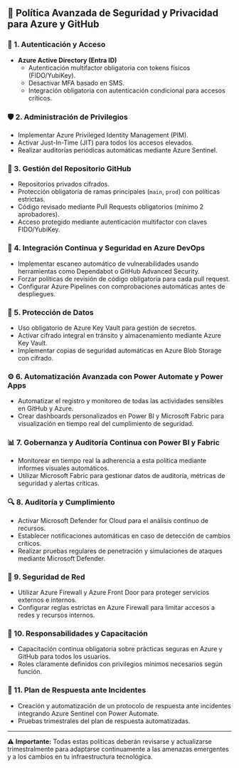 ## 📌 Política Avanzada de Seguridad y Privacidad para Azure y GitHub

### 🔐 1. Autenticación y Acceso
- **Azure Active Directory (Entra ID)**
  - Autenticación multifactor obligatoria con tokens físicos (FIDO/YubiKey).
  - Desactivar MFA basado en SMS.
  - Integración obligatoria con autenticación condicional para accesos críticos.

### 🛡️ 2. Administración de Privilegios
- Implementar Azure Privileged Identity Management (PIM).
- Activar Just-In-Time (JIT) para todos los accesos elevados.
- Realizar auditorías periódicas automáticas mediante Azure Sentinel.

### 📁 3. Gestión del Repositorio GitHub
- Repositorios privados cifrados.
- Protección obligatoria de ramas principales (`main`, `prod`) con políticas estrictas.
- Código revisado mediante Pull Requests obligatorios (mínimo 2 aprobadores).
- Acceso protegido mediante autenticación multifactor con claves FIDO/YubiKey.

### 🧩 4. Integración Continua y Seguridad en Azure DevOps
- Implementar escaneo automático de vulnerabilidades usando herramientas como Dependabot o GitHub Advanced Security.
- Forzar políticas de revisión de código obligatoria para cada pull request.
- Configurar Azure Pipelines con comprobaciones automáticas antes de despliegues.

### 🚦 5. Protección de Datos
- Uso obligatorio de Azure Key Vault para gestión de secretos.
- Activar cifrado integral en tránsito y almacenamiento mediante Azure Key Vault.
- Implementar copias de seguridad automáticas en Azure Blob Storage con cifrado.

### ⚙️ 6. Automatización Avanzada con Power Automate y Power Apps
- Automatizar el registro y monitoreo de todas las actividades sensibles en GitHub y Azure.
- Crear dashboards personalizados en Power BI y Microsoft Fabric para visualización en tiempo real del cumplimiento de seguridad.

### 📊 7. Gobernanza y Auditoría Continua con Power BI y Fabric
- Monitorear en tiempo real la adherencia a esta política mediante informes visuales automáticos.
- Utilizar Microsoft Fabric para gestionar datos de auditoría, métricas de seguridad y alertas críticas.

### 🔍 8. Auditoría y Cumplimiento
- Activar Microsoft Defender for Cloud para el análisis continuo de recursos.
- Establecer notificaciones automáticas en caso de detección de cambios críticos.
- Realizar pruebas regulares de penetración y simulaciones de ataques mediante Microsoft Defender.

### 📡 9. Seguridad de Red
- Utilizar Azure Firewall y Azure Front Door para proteger servicios externos e internos.
- Configurar reglas estrictas en Azure Firewall para limitar accesos a redes y recursos internos.

### 📌 10. Responsabilidades y Capacitación
- Capacitación continua obligatoria sobre prácticas seguras en Azure y GitHub para todos los usuarios.
- Roles claramente definidos con privilegios mínimos necesarios según función.

### 🚨 11. Plan de Respuesta ante Incidentes
- Creación y automatización de un protocolo de respuesta ante incidentes integrando Azure Sentinel con Power Automate.
- Pruebas trimestrales del plan de respuesta automatizadas.

---

⚠️ **Importante:** Todas estas políticas deberán revisarse y actualizarse trimestralmente para adaptarse continuamente a las amenazas emergentes y a los cambios en tu infraestructura tecnológica.
